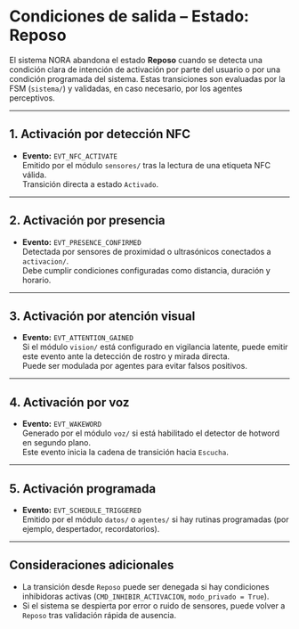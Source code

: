 # Condiciones de salida – Estado: Reposo

El sistema NORA abandona el estado **Reposo** cuando se detecta una condición clara de intención de activación por parte del usuario o por una condición programada del sistema. Estas transiciones son evaluadas por la FSM (`sistema/`) y validadas, en caso necesario, por los agentes perceptivos.

---

## 1. Activación por detección NFC

- **Evento:** `EVT_NFC_ACTIVATE`  
  Emitido por el módulo `sensores/` tras la lectura de una etiqueta NFC válida.  
  Transición directa a estado `Activado`.

---

## 2. Activación por presencia

- **Evento:** `EVT_PRESENCE_CONFIRMED`  
  Detectada por sensores de proximidad o ultrasónicos conectados a `activacion/`.  
  Debe cumplir condiciones configuradas como distancia, duración y horario.

---

## 3. Activación por atención visual

- **Evento:** `EVT_ATTENTION_GAINED`  
  Si el módulo `vision/` está configurado en vigilancia latente, puede emitir este evento ante la detección de rostro y mirada directa.  
  Puede ser modulada por agentes para evitar falsos positivos.

---

## 4. Activación por voz

- **Evento:** `EVT_WAKEWORD`  
  Generado por el módulo `voz/` si está habilitado el detector de hotword en segundo plano.  
  Este evento inicia la cadena de transición hacia `Escucha`.

---

## 5. Activación programada

- **Evento:** `EVT_SCHEDULE_TRIGGERED`  
  Emitido por el módulo `datos/` o `agentes/` si hay rutinas programadas (por ejemplo, despertador, recordatorios).

---

## Consideraciones adicionales

- La transición desde `Reposo` puede ser denegada si hay condiciones inhibidoras activas (`CMD_INHIBIR_ACTIVACION`, `modo_privado = True`).
- Si el sistema se despierta por error o ruido de sensores, puede volver a `Reposo` tras validación rápida de ausencia.

